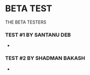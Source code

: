 BETA TEST
====================
THE BETA TESTERS

### TEST #1 BY SANTANU DEB ###
 - 


### TEST #2 BY SHADMAN BAKASH ###
 - 